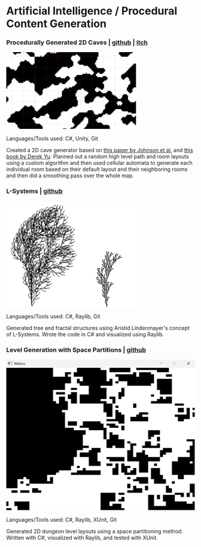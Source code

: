 # Artificial Intelligence / Procedural Content Generation

### Procedurally Generated 2D Caves | [github](https://github.com/ramjsandal/PCG) | [itch](https://shebloong.itch.io/random-caves)

![alt text](pcgCave.png)

Languages/Tools used: C#, Unity, Git

Created a 2D cave generator based on [this paper by Johnson et al.](https://dl.acm.org/doi/10.1145/1814256.1814266) and [this book by Derek Yu](https://www.amazon.com/Spelunky-Boss-Fight-Books-Derek/dp/1940535115). Planned out a random high level path and room layouts using a custom algorithm and then used cellular automata to generate each individual room based on their default layout and their neighboring rooms and then did a smoothing pass over the whole map. 

### L-Systems | [github](https://github.com/ramjsandal/L-Systems) 

![alt text](lSystems.png)

Languages/Tools used: C#, Raylib, Git

Generated tree and fractal structures using Aristid Lindenmayer's concept of L-Systems. Wrote the code in C# and visualized using Raylib.

### Level Generation with Space Partitions | [github](https://github.com/ramjsandal/SpacePartition) 

![alt text](spacePartition.png)

Languages/Tools used: C#, Raylib, XUnit, Git

Generated 2D dungeon level layouts using a space partitioning method. Written with C#, visualized with Raylib, and tested with XUnit. 